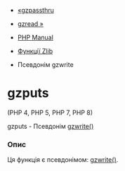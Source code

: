 - [«gzpassthru](function.gzpassthru.md)
- [gzread »](function.gzread.md)

- [PHP Manual](index.md)
- [Функції Zlib](ref.zlib.md)
- Псевдонім gzwrite

# gzputs

(PHP 4, PHP 5, PHP 7, PHP 8)

gzputs - Псевдонім [gzwrite()](function.gzwrite.md)

### Опис

Ця функція є псевдонімом: [gzwrite()](function.gzwrite.md).
